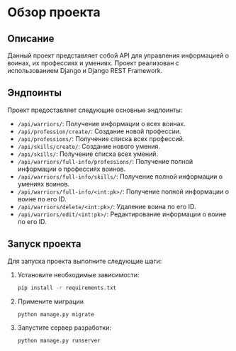 # Обзор проекта

## Описание

Данный проект представляет собой API для управления информацией о воинах, их профессиях и умениях. Проект реализован с использованием Django и Django REST Framework.

## Эндпоинты

Проект предоставляет следующие основные эндпоинты:

- `/api/warriors/`: Получение информации о всех воинах.
- `/api/profession/create/`: Создание новой профессии.
- `/api/professions/`: Получение списка всех профессий.
- `/api/skills/create/`: Создание нового умения.
- `/api/skills/`: Получение списка всех умений.
- `/api/warriors/full-info/professions/`: Получение полной информации о профессиях воинов.
- `/api/warriors/full-info/skills/`: Получение полной информации о умениях воинов.
- `/api/warriors/full-info/<int:pk>/`: Получение полной информации о воине по его ID.
- `/api/warriors/delete/<int:pk>/`: Удаление воина по его ID.
- `/api/warriors/edit/<int:pk>/`: Редактирование информации о воине по его ID.

## Запуск проекта

Для запуска проекта выполните следующие шаги:

1. Установите необходимые зависимости:

   ```bash
   pip install -r requirements.txt

2. Примените миграции
   ```bash
   python manage.py migrate
   
3. Запустите сервер разработки:
   ```bash
   python manage.py runserver
